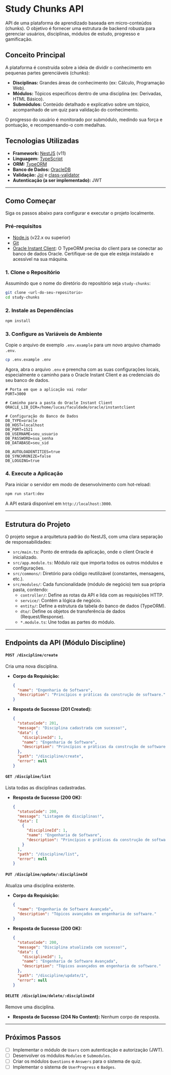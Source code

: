 # Study Chunks API

API de uma plataforma de aprendizado baseada em micro-conteúdos (chunks). O objetivo é fornecer uma estrutura de backend robusta para gerenciar usuários, disciplinas, módulos de estudo, progresso e gamificação.

## Conceito Principal

A plataforma é construída sobre a ideia de dividir o conhecimento em pequenas partes gerenciáveis (chunks):

- **Disciplinas:** Grandes áreas de conhecimento (ex: Cálculo, Programação Web).
- **Módulos:** Tópicos específicos dentro de uma disciplina (ex: Derivadas, HTML Básico).
- **Submódulos:** Conteúdo detalhado e explicativo sobre um tópico, acompanhado de um quiz para validação do conhecimento.

O progresso do usuário é monitorado por submódulo, medindo sua força e pontuação, e recompensando-o com medalhas.

## Tecnologias Utilizadas

- **Framework:** [NestJS](https://nestjs.com/) (v11)
- **Linguagem:** [TypeScript](https://www.typescriptlang.org/)
- **ORM:** [TypeORM](https://typeorm.io/)
- **Banco de Dados:** [OracleDB](https://www.oracle.com/database/)
- **Validação:** [Joi](https://joi.dev/) e [class-validator](https://github.com/typestack/class-validator)
- **Autenticação (a ser implementado):** JWT

---

## Como Começar

Siga os passos abaixo para configurar e executar o projeto localmente.

### Pré-requisitos

- [Node.js](https://nodejs.org/en/) (v22.x ou superior)
- [Git](https://git-scm.com/)
- [Oracle Instant Client](https://www.oracle.com/database/technologies/instant-client.html): O TypeORM precisa do client para se conectar ao banco de dados Oracle. Certifique-se de que ele esteja instalado e acessível na sua máquina.

### 1. Clone o Repositório

Assumindo que o nome do diretório do repositório seja `study-chunks`:

```bash
git clone <url-do-seu-repositorio>
cd study-chunks
```

### 2. Instale as Dependências

```bash
npm install
```

### 3. Configure as Variáveis de Ambiente

Copie o arquivo de exemplo `.env.example` para um novo arquivo chamado `.env`.

```bash
cp .env.example .env
```

Agora, abra o arquivo `.env` e preencha com as suas configurações locais, especialmente o caminho para o Oracle Instant Client e as credenciais do seu banco de dados.

```dotenv
# Porta em que a aplicação vai rodar
PORT=3000

# Caminho para a pasta do Oracle Instant Client
ORACLE_LIB_DIR=/home/lucas/faculdade/oracle/instantclient

# Configuração do Banco de Dados
DB_TYPE=oracle
DB_HOST=localhost
DB_PORT=1521
DB_USERNAME=seu_usuario
DB_PASSWORD=sua_senha
DB_DATABASE=seu_sid

DB_AUTOLOADENTITIES=true
DB_SYNCHRONIZE=false
DB_LOGGING=true
```

### 4. Execute a Aplicação

Para iniciar o servidor em modo de desenvolvimento com hot-reload:

```bash
npm run start:dev
```

A API estará disponível em `http://localhost:3000`.

---

## Estrutura do Projeto

O projeto segue a arquitetura padrão do NestJS, com uma clara separação de responsabilidades:

- `src/main.ts`: Ponto de entrada da aplicação, onde o client Oracle é inicializado.
- `src/app.module.ts`: Módulo raiz que importa todos os outros módulos e configurações.
- `src/commons/`: Diretório para código reutilizável (constantes, mensagens, etc.).
- `src/modules/`: Cada funcionalidade (módulo de negócio) tem sua própria pasta, contendo:
  - `controller/`: Define as rotas da API e lida com as requisições HTTP.
  - `service/`: Contém a lógica de negócio.
  - `entity/`: Define a estrutura da tabela do banco de dados (TypeORM).
  - `dto/`: Define os objetos de transferência de dados (Request/Response).
  - `*.module.ts`: Une todas as partes do módulo.

---

## Endpoints da API (Módulo Discipline)

#### `POST /discipline/create`

Cria uma nova disciplina.

- **Corpo da Requisição:**
  ```json
  {
    "name": "Engenharia de Software",
    "description": "Princípios e práticas da construção de software."
  }
  ```
- **Resposta de Sucesso (201 Created):**
  ```json
  {
    "statusCode": 201,
    "message": "Disciplina cadastrada com sucesso!",
    "data": {
      "disciplineId": 1,
      "name": "Engenharia de Software",
      "description": "Princípios e práticas da construção de software."
    },
    "path": "/discipline/create",
    "error": null
  }
  ```

#### `GET /discipline/list`

Lista todas as disciplinas cadastradas.

- **Resposta de Sucesso (200 OK):**
  ```json
  {
    "statusCode": 200,
    "message": "Listagem de disciplinas!",
    "data": [
      {
        "disciplineId": 1,
        "name": "Engenharia de Software",
        "description": "Princípios e práticas da construção de software."
      }
    ],
    "path": "/discipline/list",
    "error": null
  }
  ```

#### `PUT /discipline/update/:disciplineId`

Atualiza uma disciplina existente.

- **Corpo da Requisição:**
  ```json
  {
    "name": "Engenharia de Software Avançada",
    "description": "Tópicos avançados em engenharia de software."
  }
  ```
- **Resposta de Sucesso (200 OK):**
  ```json
  {
    "statusCode": 200,
    "message": "Disciplina atualizada com sucesso!",
    "data": {
      "disciplineId": 1,
      "name": "Engenharia de Software Avançada",
      "description": "Tópicos avançados em engenharia de software."
    },
    "path": "/discipline/update/1",
    "error": null
  }
  ```

#### `DELETE /discipline/delete/:disciplineId`

Remove uma disciplina.

- **Resposta de Sucesso (204 No Content):** Nenhum corpo de resposta.

---

## Próximos Passos

- [ ] Implementar o módulo de `Users` com autenticação e autorização (JWT).
- [ ] Desenvolver os módulos `Modules` e `Submodules`.
- [ ] Criar os módulos `Questions` e `Answers` para o sistema de quiz.
- [ ] Implementar o sistema de `UserProgress` e `Badges`.
